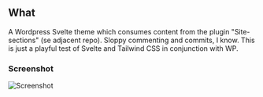 ## What
A Wordpress Svelte theme which consumes content from the plugin "Site-sections" (se adjacent repo).
Sloppy commenting and commits, I know. This is just a playful test of Svelte and Tailwind CSS in conjunction with WP.

### Screenshot
![Screenshot](plugins/screenshots/Screenshot%202024-11-28%20at%2015.42.46.png "Hero view")

